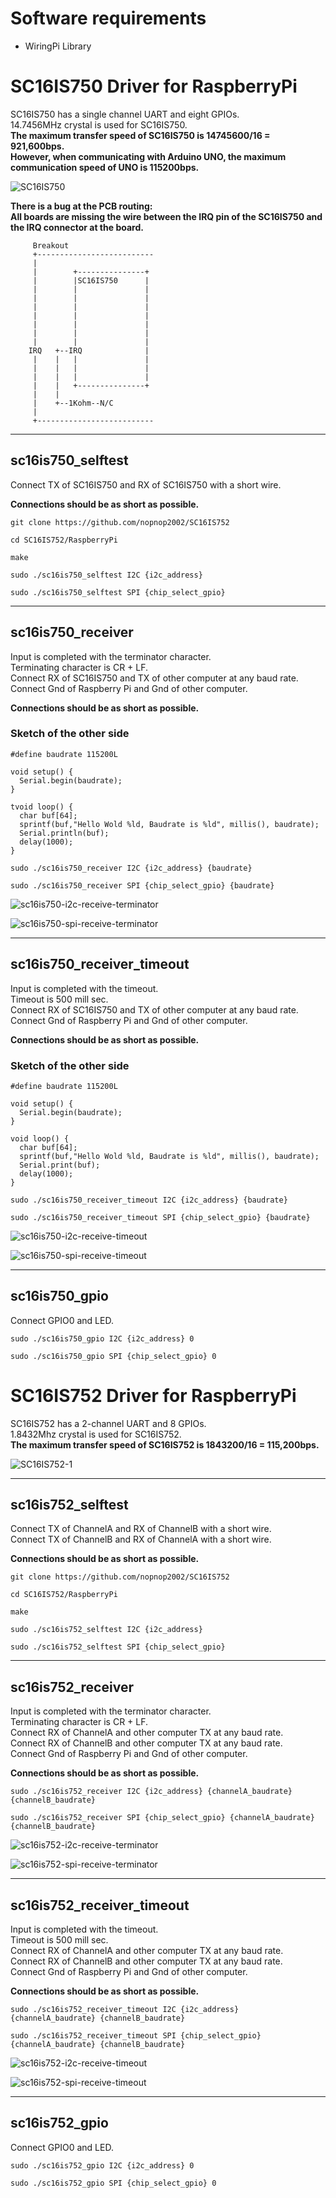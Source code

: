 # Software requirements
- WiringPi Library   

# SC16IS750 Driver for RaspberryPi
SC16IS750 has a single channel UART and eight GPIOs.   
14.7456MHz crystal is used for SC16IS750.   
__The maximum transfer speed of SC16IS750 is 14745600/16 = 921,600bps.__   
__However, when communicating with Arduino UNO, the maximum communication speed of UNO is 115200bps.__   


![SC16IS750](https://user-images.githubusercontent.com/6020549/71384102-bd022780-2622-11ea-8f5a-25f2fd733f19.JPG)

__There is a bug at the PCB routing:__   
__All boards are missing the wire between the IRQ pin of the SC16IS750 and the IRQ connector at the board.__   


```
     Breakout
     +--------------------------
     |
     |        +---------------+
     |        |SC16IS750      |
     |        |               |
     |        |               |
     |        |               |
     |        |               |
     |        |               |
     |        |               |
     |        |               |
    IRQ   +--IRQ              |
     |    |   |               |
     |    |   |               |
     |    |   |               |
     |    |   +---------------+
     |    |
     |    +--1Kohm--N/C
     |
     +--------------------------
```

---

## sc16is750_selftest

Connect TX of SC16IS750 and RX of SC16IS750 with a short wire.   

__Connections should be as short as possible.__

```
git clone https://github.com/nopnop2002/SC16IS752

cd SC16IS752/RaspberryPi

make

sudo ./sc16is750_selftest I2C {i2c_address}

sudo ./sc16is750_selftest SPI {chip_select_gpio}
```

---

## sc16is750_receiver
Input is completed with the terminator character.   
Terminating character is CR + LF.   
Connect RX of SC16IS750 and TX of other computer at any baud rate.   
Connect Gnd of Raspberry Pi and Gnd of other computer.   

__Connections should be as short as possible.__


### Sketch of the other side
```
#define baudrate 115200L

void setup() {
  Serial.begin(baudrate);
}

tvoid loop() {
  char buf[64];
  sprintf(buf,"Hello Wold %ld, Baudrate is %ld", millis(), baudrate);
  Serial.println(buf);
  delay(1000);
}
```

```
sudo ./sc16is750_receiver I2C {i2c_address} {baudrate}

sudo ./sc16is750_receiver SPI {chip_select_gpio} {baudrate}
```

![sc16is750-i2c-receive-terminator](https://user-images.githubusercontent.com/6020549/147734850-7a2d02b6-c56f-4d56-a0a1-c1f4d9f0f194.jpg)

![sc16is750-spi-receive-terminator](https://user-images.githubusercontent.com/6020549/147734881-109f1b89-248a-4853-b11f-a4cfaf91da41.jpg)


---

## sc16is750_receiver_timeout
Input is completed with the timeout.   
Timeout is 500 mill sec.   
Connect RX of SC16IS750 and TX of other computer at any baud rate.   
Connect Gnd of Raspberry Pi and Gnd of other computer.   

__Connections should be as short as possible.__


### Sketch of the other side
```
#define baudrate 115200L

void setup() {
  Serial.begin(baudrate);
}

void loop() {
  char buf[64];
  sprintf(buf,"Hello Wold %ld, Baudrate is %ld", millis(), baudrate);
  Serial.print(buf);
  delay(1000);
}
```

```
sudo ./sc16is750_receiver_timeout I2C {i2c_address} {baudrate}

sudo ./sc16is750_receiver_timeout SPI {chip_select_gpio} {baudrate}
```

![sc16is750-i2c-receive-timeout](https://user-images.githubusercontent.com/6020549/147734923-96c09177-8693-4596-8d1e-4f35a5c8d651.jpg)

![sc16is750-spi-receive-timeout](https://user-images.githubusercontent.com/6020549/147734935-7b1b9de6-9fb7-41f4-8d65-1d667960fe99.jpg)

---
## sc16is750_gpio

Connect GPIO0 and LED.   

```
sudo ./sc16is750_gpio I2C {i2c_address} 0

sudo ./sc16is750_gpio SPI {chip_select_gpio} 0
```


# SC16IS752 Driver for RaspberryPi
SC16IS752 has a 2-channel UART and 8 GPIOs.   
1.8432Mhz crystal is used for SC16IS752.   
__The maximum transfer speed of SC16IS752 is 1843200/16 = 115,200bps.__

![SC16IS752-1](https://user-images.githubusercontent.com/6020549/71384120-e327c780-2622-11ea-8b85-b35da2f9deaa.JPG)

---

## sc16is752_selftest

Connect TX of ChannelA and RX of ChannelB with a short wire.   
Connect TX of ChannelB and RX of ChannelA with a short wire.   

__Connections should be as short as possible.__

```
git clone https://github.com/nopnop2002/SC16IS752

cd SC16IS752/RaspberryPi

make

sudo ./sc16is752_selftest I2C {i2c_address}

sudo ./sc16is752_selftest SPI {chip_select_gpio}
```

---

## sc16is752_receiver
Input is completed with the terminator character.   
Terminating character is CR + LF.   
Connect RX of ChannelA and other computer TX at any baud rate.   
Connect RX of ChannelB and other computer TX at any baud rate.   
Connect Gnd of Raspberry Pi and Gnd of other computer.   

__Connections should be as short as possible.__


```
sudo ./sc16is752_receiver I2C {i2c_address} {channelA_baudrate} {channelB_baudrate}

sudo ./sc16is752_receiver SPI {chip_select_gpio} {channelA_baudrate} {channelB_baudrate}
```

![sc16is752-i2c-receive-terminator](https://user-images.githubusercontent.com/6020549/147802373-4d9dde52-a9d0-4603-8c11-fdea8aa18b86.jpg)

![sc16is752-spi-receive-terminator](https://user-images.githubusercontent.com/6020549/147802379-39f06697-f2a6-4d8c-83c4-4b718235b0b8.jpg)

---

## sc16is752_receiver_timeout
Input is completed with the timeout.   
Timeout is 500 mill sec.   
Connect RX of ChannelA and other computer TX at any baud rate.   
Connect RX of ChannelB and other computer TX at any baud rate.   
Connect Gnd of Raspberry Pi and Gnd of other computer.   

__Connections should be as short as possible.__


```
sudo ./sc16is752_receiver_timeout I2C {i2c_address} {channelA_baudrate} {channelB_baudrate}

sudo ./sc16is752_receiver_timeout SPI {chip_select_gpio} {channelA_baudrate} {channelB_baudrate}
```

![sc16is752-i2c-receive-timeout](https://user-images.githubusercontent.com/6020549/147802424-02d30db7-ad47-414c-bf0f-a03c27bc9f0e.jpg)

![sc16is752-spi-receive-timeout](https://user-images.githubusercontent.com/6020549/147802430-be628a31-88f3-4dac-a989-5c2b75fc34c4.jpg)

---

## sc16is752_gpio

Connect GPIO0 and LED.   

```
sudo ./sc16is752_gpio I2C {i2c_address} 0

sudo ./sc16is752_gpio SPI {chip_select_gpio} 0
```

